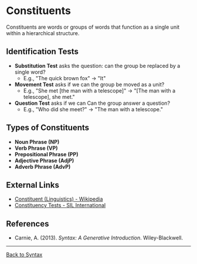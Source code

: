 # Constituents

Constituents are words or groups of words that function as a single unit within a hierarchical structure.

## Identification Tests

- **Substitution Test** asks the question: can the group be replaced by a single word?
  - E.g., "The quick brown fox" → "It"
- **Movement Test** asks if we can the group be moved as a unit?
  - E.g., "She met [the man with a telescope]" → "[The man with a telescope], she met."
- **Question Test** asks if we can Can the group answer a question?
  - E.g., "Who did she meet?" → "The man with a telescope."

## Types of Constituents

- **Noun Phrase (NP)**
- **Verb Phrase (VP)**
- **Prepositional Phrase (PP)**
- **Adjective Phrase (AdjP)**
- **Adverb Phrase (AdvP)**

## External Links

- [Constituent (Linguistics) - Wikipedia](https://en.wikipedia.org/wiki/Constituent_(linguistics))
- [Constituency Tests - SIL International](https://glossary.sil.org/term/constituency-tests)

## References

- Carnie, A. (2013). *Syntax: A Generative Introduction*. Wiley-Blackwell.

---

[Back to Syntax](../README.md)
